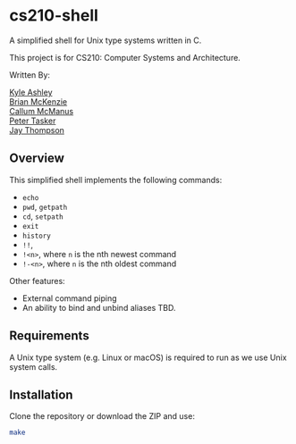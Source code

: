 # cs210-shell

A simplified shell for Unix type systems written in C.  

This project is for CS210: Computer Systems and Architecture.  

Written By:  

[Kyle Ashley](https://github.com/Ziggyzag07)<br>
[Brian McKenzie](https://github.com/BrianSMckenzie)<br>
[Callum McManus](https://github.com/Callumxm)<br>
[Peter Tasker](https://github.com/petertasker)<br>
[Jay Thompson](https://github.com/nosferatuus)<br>

## Overview

This simplified shell implements the following commands:
* `echo` <br>
* `pwd`,  `getpath` <br>
* `cd`, `setpath` <br>
* `exit` <br>
* `history`<br>
* `!!`,<br>
* `!<n>`, where `n` is the nth newest command <br>
* `!-<n>`, where `n` is the nth oldest command<br>

Other features:
* External command piping
* An ability to bind and unbind aliases TBD.

## Requirements

A Unix type system (e.g. Linux or macOS) is required to run as we use Unix system calls.

## Installation

Clone the repository or download the ZIP and use:
```bash
make
```